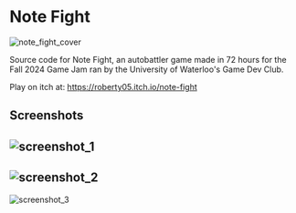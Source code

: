 # Note Fight

![note_fight_cover](https://github.com/user-attachments/assets/cfab0a1f-a25d-44e7-86cf-d0427c28f1bc)

Source code for Note Fight, an autobattler game made in 72 hours for the Fall 2024 Game Jam ran by the University of Waterloo's Game Dev Club.

Play on itch at: https://roberty05.itch.io/note-fight

## Screenshots

![screenshot_1](https://github.com/user-attachments/assets/a76bc191-ba57-427a-9fe0-1ae6ec76f338)
---
![screenshot_2](https://github.com/user-attachments/assets/1d434978-4bf8-4da4-a671-bdf55c9e1e13)
---
![screenshot_3](https://github.com/user-attachments/assets/42d19722-0dcf-4962-b051-ae30a7ce3c12)
